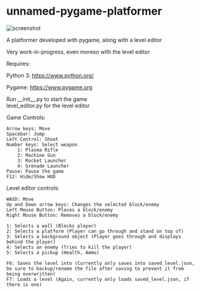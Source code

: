 # unnamed-pygame-platformer

![screenshot](https://i.imgur.com/V6c3JNa.png)

A platformer developed with pygame, along with a level editor

Very work-in-progress, even moreso with the level editor

Requires:

Python 3: https://www.python.org/

Pygame: https://www.pygame.org

Run \_\_init\_\_.py to start the game  
level_editor.py for the level editor

Game Controls:

    Arrow keys: Move
    Spacebar: Jump
    Left Control: Shoot
    Number keys: Select weapon
        1: Plasma Rifle
        2: Machine Gun
        3: Rocket Launcher
        4: Grenade Launcher
    Pause: Pause the game
    F12: Hide/Show HUD


Level editor controls:

    WASD: Move
    Up and Down arrow keys: Changes the selected block/enemy
    Left Mouse Button: Places a block/enemy
    Right Mouse Button: Removes a block/enemy

    1: Selects a wall (Blocks player)
    2: Selects a platform (Player can go through and stand on top of)
    3: Selects a background object (Player goes through and displays behind the player)
    4: Selects an enemy (Tries to kill the player)
    5: Selects a pickup (Health, Ammo)

    F6: Saves the level into (Currently only saves into saved_level.json, be sure to backup/rename the file after saving to prevent it from being overwritten)
    F7: Loads a level (Again, currently only loads saved_level.json, if there is one)

